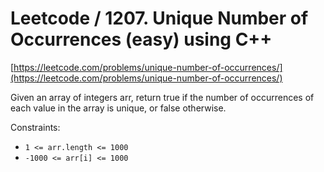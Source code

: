 # Leetcode / 1207. Unique Number of Occurrences (easy) using C++

[https://leetcode.com/problems/unique-number-of-occurrences/](https://leetcode.com/problems/unique-number-of-occurrences/)

Given an array of integers arr, return true if the number of occurrences of each value in the array is unique, or false otherwise.

Constraints:

- `1 <= arr.length <= 1000`
- `-1000 <= arr[i] <= 1000`
